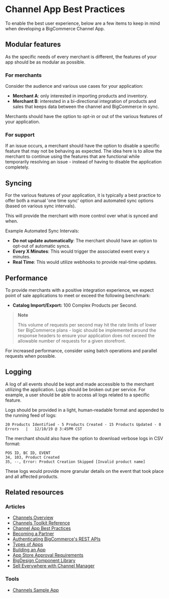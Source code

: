 # Channel App Best Practices

<!-- Dev Center URL: https://developer.bigcommerce.com/api-docs/channels/guide/channel-app-best-practices -->



To enable the best user experience, below are a few items to keep in mind when developing a BigCommerce Channel App.

## Modular features

As the specific needs of every merchant is different, the features of your app should be as modular as possible.

### For merchants

Consider the audience and various use cases for your application:

- **Merchant A**: only interested in importing products and inventory.
- **Merchant B**: interested in a bi-directional integration of products and sales that keeps data between the channel and BigCommerce in sync.

Merchants should have the option to opt-in or out of the various features of your application.

### For support

If an issue occurs, a merchant should have the option to disable a specific feature that may not be behaving as expected. The idea here is to allow the merchant to continue using the features that are functional while temporarily resolving an issue - instead of having to disable the application completely.

## Syncing

For the various features of your application, it is typically a best practice to offer both a manual 'one time sync' option and automated sync options (based on various sync intervals).

This will provide the merchant with more control over what is synced and when.

Example Automated Sync Intervals:

- **Do not update automatically**: The merchant should have an option to opt-out of automatic syncs.
- **Every X Minutes**: This would trigger the associated event every x minutes.
- **Real Time**: This would utilize webhooks to provide real-time updates.

## Performance

To provide merchants with a positive integration experience, we expect point of sale applications to meet or exceed the following benchmark:

- **Catalog Import/Export:** 100 Complex Products per Second.

<!-- theme: info -->

> **Note**
>
> This volume of requests per second may hit the rate limits of lower tier BigCommerce plans - logic should be implemented around the response headers to ensure your application does not exceed the allowable number of requests for a given storefront.

For increased performance, consider using batch operations and parallel requests when possible.

## Logging

A log of all events should be kept and made accessible to the merchant utilizing the application.
Logs should be broken out per service. For example, a user should be able to access all logs related to a specific feature.

Logs should be provided in a light, human-readable format and appended to the running feed of logs:

```shell
20 Products Identified - 5 Products Created - 15 Products Updated - 0 Errors   |   12/10/19 @ 3:45PM CST
```

The merchant should also have the option to download verbose logs in CSV format:

```shell
POS ID, BC ID, EVENT
34, 103, Product Created
35, --, Error: Product Creation Skipped [Invalid product name]
```

These logs would provide more granular details on the event that took place and all affected products.

## Related resources

### Articles

- [Channels Overview](/api-docs/channels/channels-overview)
- [Channels Toolkit Reference](/api-docs/channels-toolkit-reference)
- [Channel App Best Practices](/api-docs/getting-started/best-practices)
- [Becoming a Partner](/api-docs/partner/becoming-a-partner)
- [Authenticating BigCommerce's REST APIs](/api-docs/getting-started/authentication/rest-api-authentication)
- [Types of Apps](/api-docs/getting-started/building-apps-bigcommerce/types-of-apps)
- [Building an App](/api-docs/getting-started/building-apps-bigcommerce/building-apps)
- [App Store Approval Requirements](/api-docs/partner/app-store-approval-requirements)
- [BigDesign Component Library](/big-design/?path=/story/badge--overview)
- [Sell Everywhere with Channel Manager](https://support.bigcommerce.com/s/article/Selling-Everywhere-with-Channel-Manager)

### Tools

- [Channels Sample App](https://github.com/bigcommerce/channels-app)
